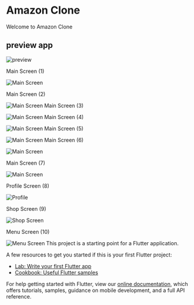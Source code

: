 # Amazon Clone

Welcome to Amazon Clone



## preview app
![preview](/p.gif)


Main Screen (1) 

![Main Screen](https://github.com/karimelsherbinii/Amazon-responsive-ui-clone/blob/main/AmazonUiResponsiveClone/1.png?raw=true)

Main Screen (2) 

![Main Screen](https://github.com/karimelsherbinii/Amazon-responsive-ui-clone/blob/main/AmazonUiResponsiveClone/2.png?raw=true)
Main Screen (3) 

![Main Screen](https://github.com/karimelsherbinii/Amazon-responsive-ui-clone/blob/main/AmazonUiResponsiveClone/3.png?raw=true)
Main Screen (4) 

![Main Screen](https://github.com/karimelsherbinii/Amazon-responsive-ui-clone/blob/main/AmazonUiResponsiveClone/4.png?raw=true)
Main Screen (5) 

![Main Screen](https://github.com/karimelsherbinii/Amazon-responsive-ui-clone/blob/main/AmazonUiResponsiveClone/5.png?raw=true)
Main Screen (6) 

![Main Screen](https://github.com/karimelsherbinii/Amazon-responsive-ui-clone/blob/main/AmazonUiResponsiveClone/6.png?raw=true)

Main Screen (7) 

![Main Screen](https://github.com/karimelsherbinii/Amazon-responsive-ui-clone/blob/main/AmazonUiResponsiveClone/7.png?raw=true)


Profile Screen (8) 

![Profile](https://github.com/karimelsherbinii/Amazon-responsive-ui-clone/blob/main/AmazonUiResponsiveClone/8.png?raw=true)

Shop Screen (9) 

![Shop Screen](https://github.com/karimelsherbinii/Amazon-responsive-ui-clone/blob/main/AmazonUiResponsiveClone/9.png?raw=true)

Menu Screen (10) 

![Menu Screen](https://github.com/karimelsherbinii/Amazon-responsive-ui-clone/blob/main/AmazonUiResponsiveClone/10.png?raw=true)
This project is a starting point for a Flutter application.

A few resources to get you started if this is your first Flutter project:

- [Lab: Write your first Flutter app](https://flutter.dev/docs/get-started/codelab)
- [Cookbook: Useful Flutter samples](https://flutter.dev/docs/cookbook)

For help getting started with Flutter, view our
[online documentation](https://flutter.dev/docs), which offers tutorials,
samples, guidance on mobile development, and a full API reference.
